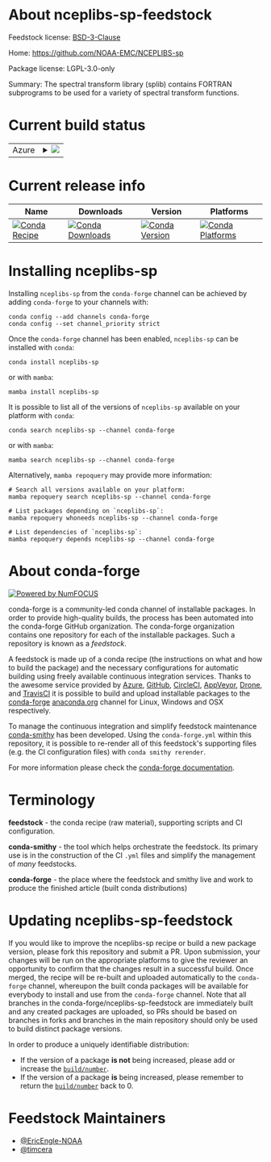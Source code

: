 About nceplibs-sp-feedstock
===========================

Feedstock license: [BSD-3-Clause](https://github.com/conda-forge/nceplibs-sp-feedstock/blob/main/LICENSE.txt)

Home: https://github.com/NOAA-EMC/NCEPLIBS-sp

Package license: LGPL-3.0-only

Summary: The spectral transform library (splib) contains FORTRAN subprograms to be used for a variety of spectral transform functions.

Current build status
====================


<table>
    
  <tr>
    <td>Azure</td>
    <td>
      <details>
        <summary>
          <a href="https://dev.azure.com/conda-forge/feedstock-builds/_build/latest?definitionId=19135&branchName=main">
            <img src="https://dev.azure.com/conda-forge/feedstock-builds/_apis/build/status/nceplibs-sp-feedstock?branchName=main">
          </a>
        </summary>
        <table>
          <thead><tr><th>Variant</th><th>Status</th></tr></thead>
          <tbody><tr>
              <td>linux_64</td>
              <td>
                <a href="https://dev.azure.com/conda-forge/feedstock-builds/_build/latest?definitionId=19135&branchName=main">
                  <img src="https://dev.azure.com/conda-forge/feedstock-builds/_apis/build/status/nceplibs-sp-feedstock?branchName=main&jobName=linux&configuration=linux%20linux_64_" alt="variant">
                </a>
              </td>
            </tr><tr>
              <td>osx_64</td>
              <td>
                <a href="https://dev.azure.com/conda-forge/feedstock-builds/_build/latest?definitionId=19135&branchName=main">
                  <img src="https://dev.azure.com/conda-forge/feedstock-builds/_apis/build/status/nceplibs-sp-feedstock?branchName=main&jobName=osx&configuration=osx%20osx_64_" alt="variant">
                </a>
              </td>
            </tr><tr>
              <td>win_64</td>
              <td>
                <a href="https://dev.azure.com/conda-forge/feedstock-builds/_build/latest?definitionId=19135&branchName=main">
                  <img src="https://dev.azure.com/conda-forge/feedstock-builds/_apis/build/status/nceplibs-sp-feedstock?branchName=main&jobName=win&configuration=win%20win_64_" alt="variant">
                </a>
              </td>
            </tr>
          </tbody>
        </table>
      </details>
    </td>
  </tr>
</table>

Current release info
====================

| Name | Downloads | Version | Platforms |
| --- | --- | --- | --- |
| [![Conda Recipe](https://img.shields.io/badge/recipe-nceplibs--sp-green.svg)](https://anaconda.org/conda-forge/nceplibs-sp) | [![Conda Downloads](https://img.shields.io/conda/dn/conda-forge/nceplibs-sp.svg)](https://anaconda.org/conda-forge/nceplibs-sp) | [![Conda Version](https://img.shields.io/conda/vn/conda-forge/nceplibs-sp.svg)](https://anaconda.org/conda-forge/nceplibs-sp) | [![Conda Platforms](https://img.shields.io/conda/pn/conda-forge/nceplibs-sp.svg)](https://anaconda.org/conda-forge/nceplibs-sp) |

Installing nceplibs-sp
======================

Installing `nceplibs-sp` from the `conda-forge` channel can be achieved by adding `conda-forge` to your channels with:

```
conda config --add channels conda-forge
conda config --set channel_priority strict
```

Once the `conda-forge` channel has been enabled, `nceplibs-sp` can be installed with `conda`:

```
conda install nceplibs-sp
```

or with `mamba`:

```
mamba install nceplibs-sp
```

It is possible to list all of the versions of `nceplibs-sp` available on your platform with `conda`:

```
conda search nceplibs-sp --channel conda-forge
```

or with `mamba`:

```
mamba search nceplibs-sp --channel conda-forge
```

Alternatively, `mamba repoquery` may provide more information:

```
# Search all versions available on your platform:
mamba repoquery search nceplibs-sp --channel conda-forge

# List packages depending on `nceplibs-sp`:
mamba repoquery whoneeds nceplibs-sp --channel conda-forge

# List dependencies of `nceplibs-sp`:
mamba repoquery depends nceplibs-sp --channel conda-forge
```


About conda-forge
=================

[![Powered by
NumFOCUS](https://img.shields.io/badge/powered%20by-NumFOCUS-orange.svg?style=flat&colorA=E1523D&colorB=007D8A)](https://numfocus.org)

conda-forge is a community-led conda channel of installable packages.
In order to provide high-quality builds, the process has been automated into the
conda-forge GitHub organization. The conda-forge organization contains one repository
for each of the installable packages. Such a repository is known as a *feedstock*.

A feedstock is made up of a conda recipe (the instructions on what and how to build
the package) and the necessary configurations for automatic building using freely
available continuous integration services. Thanks to the awesome service provided by
[Azure](https://azure.microsoft.com/en-us/services/devops/), [GitHub](https://github.com/),
[CircleCI](https://circleci.com/), [AppVeyor](https://www.appveyor.com/),
[Drone](https://cloud.drone.io/welcome), and [TravisCI](https://travis-ci.com/)
it is possible to build and upload installable packages to the
[conda-forge](https://anaconda.org/conda-forge) [anaconda.org](https://anaconda.org/)
channel for Linux, Windows and OSX respectively.

To manage the continuous integration and simplify feedstock maintenance
[conda-smithy](https://github.com/conda-forge/conda-smithy) has been developed.
Using the ``conda-forge.yml`` within this repository, it is possible to re-render all of
this feedstock's supporting files (e.g. the CI configuration files) with ``conda smithy rerender``.

For more information please check the [conda-forge documentation](https://conda-forge.org/docs/).

Terminology
===========

**feedstock** - the conda recipe (raw material), supporting scripts and CI configuration.

**conda-smithy** - the tool which helps orchestrate the feedstock.
                   Its primary use is in the construction of the CI ``.yml`` files
                   and simplify the management of *many* feedstocks.

**conda-forge** - the place where the feedstock and smithy live and work to
                  produce the finished article (built conda distributions)


Updating nceplibs-sp-feedstock
==============================

If you would like to improve the nceplibs-sp recipe or build a new
package version, please fork this repository and submit a PR. Upon submission,
your changes will be run on the appropriate platforms to give the reviewer an
opportunity to confirm that the changes result in a successful build. Once
merged, the recipe will be re-built and uploaded automatically to the
`conda-forge` channel, whereupon the built conda packages will be available for
everybody to install and use from the `conda-forge` channel.
Note that all branches in the conda-forge/nceplibs-sp-feedstock are
immediately built and any created packages are uploaded, so PRs should be based
on branches in forks and branches in the main repository should only be used to
build distinct package versions.

In order to produce a uniquely identifiable distribution:
 * If the version of a package **is not** being increased, please add or increase
   the [``build/number``](https://docs.conda.io/projects/conda-build/en/latest/resources/define-metadata.html#build-number-and-string).
 * If the version of a package **is** being increased, please remember to return
   the [``build/number``](https://docs.conda.io/projects/conda-build/en/latest/resources/define-metadata.html#build-number-and-string)
   back to 0.

Feedstock Maintainers
=====================

* [@EricEngle-NOAA](https://github.com/EricEngle-NOAA/)
* [@timcera](https://github.com/timcera/)

